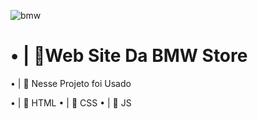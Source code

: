 ![bmw](https://user-images.githubusercontent.com/91854324/204922313-681e000d-e00a-4cf0-83a3-a828603757e4.png)



## <h1>• | 🚀Web Site Da BMW Store</h1>

• | 🚀 Nesse Projeto foi Usado 

• | 📁 HTML
• | 📁 CSS
• | 📁 JS
